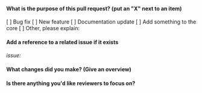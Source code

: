 <!--
Thanks for contributing to Dapplets Project! 🎉
-->

#### What is the purpose of this pull request? (put an "X" next to an item)

[ ] Bug fix
[ ] New feature
[ ] Documentation update
[ ] Add something to the core
[ ] Other, please explain:

#### Add a reference to a related issue if it exists

*issue:* 

#### What changes did you make? (Give an overview)

#### Is there anything you'd like reviewers to focus on?
